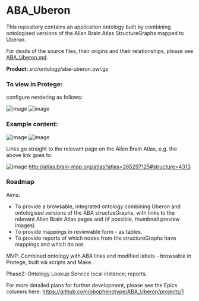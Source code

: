 # ABA_Uberon

This repository contains an application ontology built by combining ontologised versions of the Allan Brain Atlas StructureGraphs mapped to Uberon. 

For deails of the source files, their origins and their relationships, please see [ABA_Uberon.md](ABA_Uberon.md).

**Product:**  src/ontology/aba-uberon.owl.gz

### To view in Protege:

configure rendering as follows: 

![image](https://user-images.githubusercontent.com/112839/75909496-1ddc8600-5e44-11ea-8ee4-4a3027dbb823.png)
![image](https://user-images.githubusercontent.com/112839/75909444-0a311f80-5e44-11ea-9078-a02d6eafbc75.png)


### Example content: 

![image](https://user-images.githubusercontent.com/112839/75909404-f5ed2280-5e43-11ea-94fa-464141f06f4f.png)
![image](https://user-images.githubusercontent.com/112839/75909570-41073580-5e44-11ea-9cc4-b494dc4790af.png)

Links go straight to the relevant page on the Allen Brain Atlas, e.g. the above link goes to:

![image](https://user-images.githubusercontent.com/112839/75910682-2e8dfb80-5e46-11ea-85a8-904a1377071f.png)
http://atlas.brain-map.org/atlas?atlas=265297125#structure=4313


### Roadmap

Aims: 

 - To provide a browsable, integrated ontology combining Uberon and ontologised versions of the ABA structueGraphs, with links to the relevant Allen Brain Atlas pages and (if possible, thumbnail preview images)
 - To provide mappings in reviewable form - as tables.
 - To provide reports of which nodes from the structureGraphs have mappings and which do not.
 
MVP: Combined ontology with ABA links and modified labels - browsable in Protege, built via scripts and Make.

Phase2: Ontology Lookup Service local instance; reports.

For more detailed plans for further development, please see the Epics columns here: https://github.com/obophenotype/ABA_Uberon/projects/1




